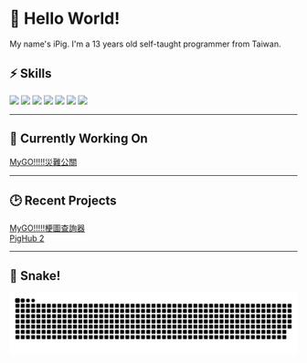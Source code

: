 # 👋 Hello World!
My name's iPig. I'm a 13 years old self-taught programmer from Taiwan. 
## ⚡ Skills
<div>
<img src="https://svgl-badge.vercel.app/api/Language/C%23?theme=dark"/>
<img src="https://svgl-badge.vercel.app/api/Language/Java?theme=dark"/>
<img src="https://svgl-badge.vercel.app/api/Language/Kotlin?theme=dark"/>
<img src="https://svgl-badge.vercel.app/api/Language/Python?theme=dark"/>
<img src="https://svgl-badge.vercel.app/api/Language/Lua?theme=dark"/>
<img src="https://svgl-badge.vercel.app/api/Language/Rust?theme=dark"/>
<img src="https://svgl-badge.vercel.app/api/Language/JavaScript?theme=dark"/>
</div>

---

## 🔧 Currently Working On

[MyGO!!!!!災難公關](https://github.com/redths-gay-club/mygo-kitchen)

---

## 🕑 Recent Projects

[MyGO!!!!!梗圖查詢器](https://github.com/ipigtw/chunriyingv2)   
[PigHub 2](https://script.ipig.me/pighubv2)

---

## 🐍 Snake!

![snake gif](https://github.com/ipigtw/ipigtw/blob/output/github-snake-dark.svg)
